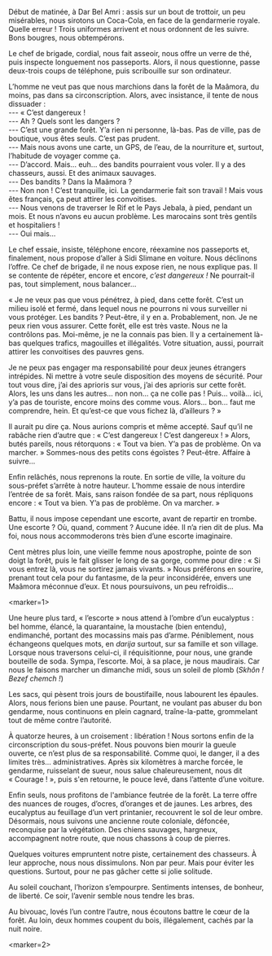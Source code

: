 ﻿Début de matinée, à Dar Bel Amri : assis sur un bout de trottoir, un peu misérables, nous sirotons un Coca-Cola, en face de la gendarmerie royale.
Quelle erreur !
Trois uniformes arrivent et nous ordonnent de les suivre.
Bons bougres, nous obtempérons.

Le chef de brigade, cordial, nous fait asseoir, nous offre un verre de thé, puis inspecte longuement nos passeports.
Alors, il nous questionne, passe deux-trois coups de téléphone, puis scribouille sur son ordinateur.

L’homme ne veut pas que nous marchions dans la forêt de la Maâmora, du moins, pas dans sa circonscription.
Alors, avec insistance, il tente de nous dissuader :  
--- « C’est dangereux !  
--- Ah ? Quels sont les dangers ?  
--- C’est une grande forêt. Y’a rien ni personne, là-bas. Pas de ville, pas de boutique, vous êtes seuls. C’est pas prudent.  
--- Mais nous avons une carte, un GPS, de l’eau, de la nourriture et, surtout, l’habitude de voyager comme ça.  
--- D’accord. Mais... euh... des bandits pourraient vous voler. Il y a des chasseurs, aussi. Et des animaux sauvages.  
--- Des bandits ? Dans la Maâmora ?  
--- Non non ! C’est tranquille, ici. La gendarmerie fait son travail ! Mais vous êtes français, ça peut attirer les convoitises.  
--- Nous venons de traverser le Rif et le Pays Jebala, à pied, pendant un mois. Et nous n’avons eu aucun problème. Les marocains sont très gentils et hospitaliers !  
--- Oui mais...

Le chef essaie, insiste, téléphone encore, réexamine nos passeports et, finalement, nous propose d’aller à Sidi Slimane en voiture.
Nous déclinons l’offre.
Ce chef de brigade, il ne nous expose rien, ne nous explique pas.
Il se contente de répéter, encore et encore, *c’est dangereux !*
Ne pourrait-il pas, tout simplement, nous balancer...

« Je ne veux pas que vous pénétrez, à pied, dans cette forêt.
C’est un milieu isolé et fermé, dans lequel nous ne pourrons ni vous surveiller ni vous protéger.
Les bandits ? Peut-être, il y en a. Probablement, non.
Je ne peux rien vous assurer.
Cette forêt, elle est très vaste.
Nous ne la contrôlons pas.
Moi-même, je ne la connais pas bien.
Il y a certainement là-bas quelques trafics, magouilles et illégalités.
Votre situation, aussi, pourrait attirer les convoitises des pauvres gens.

Je ne peux pas engager ma responsabilité pour deux jeunes étrangers intrépides.
Ni mettre à votre seule disposition des moyens de sécurité.
Pour tout vous dire, j’ai des aprioris sur vous, j’ai des aprioris sur cette forêt.
Alors, les uns dans les autres... non non... ça ne colle pas !
Puis... voilà... ici, y’a pas de touriste, encore moins des comme vous.
Alors... bon... faut me comprendre, hein.
Et qu’est-ce que vous fichez là, d’ailleurs ? »

Il aurait pu dire ça.
Nous aurions compris et même accepté.
Sauf qu’il ne rabâche rien d’autre que : « C’est dangereux ! C’est dangereux ! »
Alors, butés pareils, nous rétorquons : « Tout va bien. Y’a pas de problème. On va marcher. »
Sommes-nous des petits cons égoïstes ? Peut-être. Affaire à suivre...

Enfin relâchés, nous reprenons la route.
En sortie de ville, la voiture du sous-préfet s’arrête à notre hauteur.
L’homme essaie de nous interdire l’entrée de sa forêt.
Mais, sans raison fondée de sa part, nous répliquons encore : « Tout va bien. Y’a pas de problème. On va marcher. »

Battu, il nous impose cependant une escorte, avant de repartir en trombe.
Une escorte ? Où, quand, comment ?
Aucune idée. Il n’a rien dit de plus.
Ma foi, nous nous accommoderons très bien d’une escorte imaginaire.

Cent mètres plus loin, une vieille femme nous apostrophe, pointe de son doigt la forêt, puis le fait glisser le long de sa gorge, comme pour dire : « Si vous entrez là, vous ne sortirez jamais vivants. »
Nous préférons en sourire, prenant tout cela pour du fantasme, de la peur inconsidérée, envers une Maâmora méconnue d’eux.
Et nous poursuivons, un peu refroidis...

<marker=1>

Une heure plus tard, « l’escorte » nous attend à l’ombre d’un eucalyptus : bel homme, élancé, la quarantaine, la moustache (bien entendu), endimanché, portant des mocassins mais pas d’arme.
Péniblement, nous échangeons quelques mots, en *darija* surtout, sur sa famille et son village.
Lorsque nous traversons celui-ci, il réquisitionne, pour nous, une grande bouteille de soda.
Sympa, l’escorte.
Moi, à sa place, je nous maudirais.
Car nous le faisons marcher un dimanche midi, sous un soleil de plomb (*Skhôn ! Bezef chemch !*)

Les sacs, qui pèsent trois jours de boustifaille, nous labourent les épaules.
Alors, nous ferions bien une pause.
Pourtant, ne voulant pas abuser du bon gendarme, nous continuons en plein cagnard, traîne-la-patte, grommelant tout de même contre l’autorité.

À quatorze heures, à un croisement : libération !
Nous sortons enfin de la circonscription du sous-préfet.
Nous pouvons bien mourir la gueule ouverte, ce n’est plus de sa responsabilité.
Comme quoi, le danger, il a des limites très... administratives.
Après six kilomètres à marche forcée, le gendarme, ruisselant de sueur, nous salue chaleureusement, nous dit « Courage ! », puis s'en retourne, le pouce levé, dans l’attente d’une voiture.

Enfin seuls, nous profitons de l'ambiance feutrée de la forêt.
La terre offre des nuances de rouges, d’ocres, d’oranges et de jaunes.
Les arbres, des eucalyptus au feuillage d’un vert printanier, recouvrent le sol de leur ombre.
Désormais, nous suivons une ancienne route coloniale, défoncée, reconquise par la végétation.
Des chiens sauvages, hargneux, accompagnent notre route, que nous chassons à coup de pierres.

Quelques voitures empruntent notre piste, certainement des chasseurs.
À leur approche, nous nous dissimulons.
Non par peur.
Mais pour éviter les questions.
Surtout, pour ne pas gâcher cette si jolie solitude.

Au soleil couchant, l’horizon s’empourpre.
Sentiments intenses, de bonheur, de liberté.
Ce soir, l’avenir semble nous tendre les bras.

Au bivouac, lovés l’un contre l’autre, nous écoutons battre le cœur de la forêt.
Au loin, deux hommes coupent du bois, illégalement, cachés par la nuit noire.

<marker=2>
